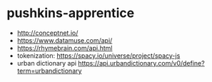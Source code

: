 # pushkins-apprentice

- http://conceptnet.io/
- https://www.datamuse.com/api/
- https://rhymebrain.com/api.html
- tokenization: https://spacy.io/universe/project/spacy-js
- urban dictionary api https://api.urbandictionary.com/v0/define?term=urbandictionary
